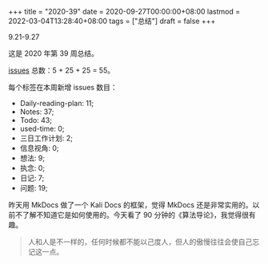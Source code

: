 +++
title = "2020-39"
date = 2020-09-27T00:00:00+08:00
lastmod = 2022-03-04T13:28:40+08:00
tags = ["总结"]
draft = false
+++

9.21-9.27

这是 2020 年第 39 周总结。

[issues](https://github.com/Gaotianhe/ideas/issues) 总数：5 + 25 + 25
= 55。

每个标签在本周新增 issues 数目：

-   Daily-reading-plan: 11;
-   Notes: 37;
-   Todo: 43;
-   used-time: 0;
-   三日工作计划: 2;
-   信息视角: 0;
-   想法: 9;
-   执念: 0;
-   日记: 7;
-   问题: 19;

昨天用 MkDocs 做了一个 Kali Docs 的框架，觉得 MkDocs
还是非常实用的。以前不了解不知道它是如何使用的。今天看了 90
分钟的《算法导论》，我觉得很有趣。

> 人和人是不一样的，任何时候都不能以己度人，但人的傲慢往往会使自己忘记这一点。